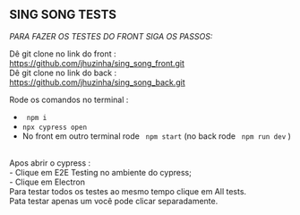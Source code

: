 ## SING SONG TESTS 

*PARA FAZER OS TESTES DO FRONT SIGA OS PASSOS:* 

Dê git clone no link do front :  https://github.com/jhuzinha/sing_song_front.git
</br> 
Dê git clone no link do back : https://github.com/jhuzinha/sing_song_back.git 

Rode os comandos no terminal :
-  ```  npm i ``` 
-  ``` npx cypress open ``` 
- No front em outro terminal rode ```  npm start ```  (no back rode ```  npm run dev ``` )
</br> 
Apos abrir o cypress :
</br> 
- Clique em E2E Testing no ambiente do cypress; </br> 
- Clique em Electron </br> 
Para testar todos os testes ao mesmo tempo clique em All tests.
</br> 
Pata testar apenas um você pode clicar separadamente.
